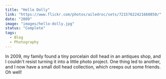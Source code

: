 ```yaml
---
title: "Hello Dolly"
link: "https://www.flickr.com/photos/ailedroc/sets/72157622421660850/"
date: "2009"
image: "images/hello-dolly.jpg"
status: "Complete"
tags:
  - Blog
  - Photography
---
```

In 2009, my family found a tiny porcelain doll head in an antiques shop, and I couldn't resist turning it into a little photo project. One thing led to another, and I now have a small doll head collection, which creeps out some friends. Oh well!